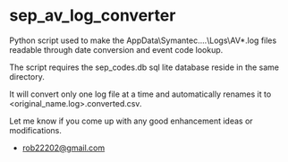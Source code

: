sep_av_log_converter
====================

Python script used to make the AppData\Symantec\....\Logs\AV\*.log files readable through date conversion and event code lookup.

The script requires the sep_codes.db sql lite database reside in the same directory.

It will convert only one log file at a time and automatically renames it to <original_name.log>.converted.csv.

Let me know if you come up with any good enhancement ideas or modifications.

- rob22202@gmail.com
